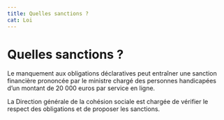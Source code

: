 ```yaml
---
title: Quelles sanctions ?
cat: Loi
---
```


# Quelles sanctions ?


Le manquement aux obligations déclaratives peut entraîner une sanction financière prononcée par le ministre chargé des personnes handicapées d’un montant de 20 000 euros par service en ligne.

La Direction générale de la cohésion sociale est chargée de vérifier le respect des obligations et de proposer les sanctions.
